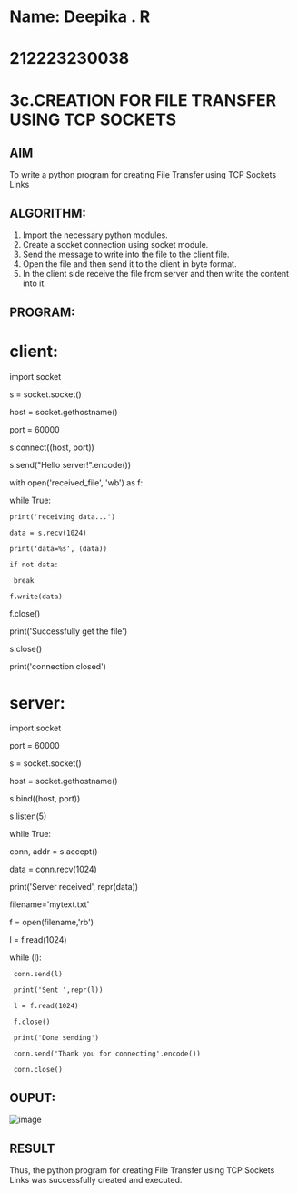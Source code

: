 # Name: Deepika . R
# 212223230038
# 3c.CREATION FOR FILE TRANSFER USING TCP SOCKETS
## AIM
To write a python program for creating File Transfer using TCP Sockets Links
## ALGORITHM:
1. Import the necessary python modules.
2. Create a socket connection using socket module.
3. Send the message to write into the file to the client file.
4. Open the file and then send it to the client in byte format.
5. In the client side receive the file from server and then write the content into it.
## PROGRAM:
# client:
import socket

s = socket.socket()

host = socket.gethostname()

port = 60000

s.connect((host, port))

s.send("Hello server!".encode())

with open('received_file', 'wb') as f:

   while True:
   
    print('receiving data...')
    
    data = s.recv(1024)
    
    print('data=%s', (data))
    
    if not data:
    
     break
    
    f.write(data)

f.close()

print('Successfully get the file')

s.close()

print('connection closed')

# server:
import socket 

port = 60000 

s = socket.socket() 

host = socket.gethostname() 

s.bind((host, port)) 

s.listen(5) 

while True:

   conn, addr = s.accept() 
   
   data = conn.recv(1024)
   
   print('Server received', repr(data))
   
   filename='mytext.txt'
   
   f = open(filename,'rb')
   
   l = f.read(1024)
   
   while (l):
   
     conn.send(l)
     
     print('Sent ',repr(l))
     
     l = f.read(1024)
     
     f.close()
     
     print('Done sending')
     
     conn.send('Thank you for connecting'.encode())
     
     conn.close()

## OUPUT:
![image](https://github.com/deepika3095/3c.FILE_TRANSFER_USING_TCP_SOCKETS/assets/151625159/cf6dd0f4-b297-49c3-8e72-de7c358e1de6)

## RESULT
Thus, the python program for creating File Transfer using TCP Sockets Links was 
successfully created and executed.
